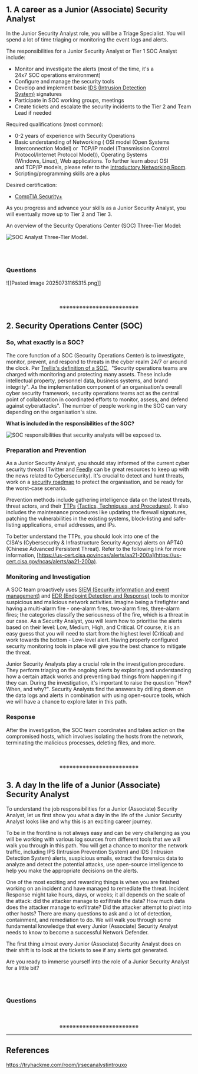 ## 1. A career as a Junior (Associate) Security Analyst

In the Junior Security Analyst role, you will be a Triage Specialist. You will spend a lot of time triaging or monitoring the event logs and alerts.  

The responsibilities for a Junior Security Analyst or Tier 1 SOC Analyst include:

- Monitor and investigate the alerts (most of the time, it's a 24x7 SOC operations environment)
- Configure and manage the security tools
- Develop and implement basic [IDS (Intrusion Detection System)](https://www.barracuda.com/glossary/intrusion-detection-system) signatures
- Participate in SOC working groups, meetings
- Create tickets and escalate the security incidents to the Tier 2 and Team Lead if needed

Required qualifications (most common):

- 0-2 years of experience with Security Operations
- Basic understanding of Networking ( OSI model (Open Systems Interconnection Model) or  TCP/IP model (Transmission Control Protocol/Internet Protocol Model)), Operating Systems (Windows, Linux), Web applications. To further learn about OSI and TCP/IP models, please refer to the [Introductory Networking Room](https://tryhackme.com/room/introtonetworking).
- Scripting/programming skills are a plus

Desired certification:

- [CompTIA Security+](https://www.comptia.org/certifications/security)   

As you progress and advance your skills as a Junior Security Analyst, you will eventually move up to Tier 2 and Tier 3.

An overview of the Security Operations Center (SOC) Three-Tier Model:

![SOC Analyst Three-Tier Model.](https://tryhackme-images.s3.amazonaws.com/user-uploads/5fc2847e1bbebc03aa89fbf2/room-content/7bf731bb9c58b0e9172a4788b761ad37.png)
<div align="center">
<br>
<br>
</div>

### Questions

![[Pasted image 20250731165315.png]]
<div align="center">
<br>
<br>
※※※※※※※※※※※※※※※※※※※※※※※※
<br>
</div>
<!-- PAGE BREAK -->
<div style="page-break-after: always;"></div>



## 2. Security Operations Center (SOC)

### So, what exactly is a SOC?

The core function of a SOC (Security Operations Center) is to investigate, monitor, prevent, and respond to threats in the cyber realm 24/7 or around the clock. Per [Trellix's definition of a SOC](https://www.trellix.com/security-awareness/operations/what-is-soc/),  "Security operations teams are charged with monitoring and protecting many assets. These include intellectual property, personnel data, business systems, and brand integrity". As the implementation component of an organisation's overall cyber security framework, security operations teams act as the central point of collaboration in coordinated efforts to monitor, assess, and defend against cyberattacks". The number of people working in the SOC can vary depending on the organisation's size. 

**What is included in the responsibilities of the SOC?**

![SOC responsibilities that security analysts will be exposed to.](https://tryhackme-images.s3.amazonaws.com/user-uploads/5fc2847e1bbebc03aa89fbf2/room-content/e2b97e6d9224da98764e21085190e54e.png)

### Preparation and Prevention

As a Junior Security Analyst, you should stay informed of the current cyber security threats (Twitter and [Feedly](https://feedly.com/i/welcome) can be great resources to keep up with the news related to Cybersecurity). It's crucial to detect and hunt threats, work on a [security roadmap](https://www.mcafee.com/enterprise/en-us/security-awareness/cybersecurity/creating-cybersecurity-strategy.html) to protect the organisation, and be ready for the worst-case scenario.

Prevention methods include gathering intelligence data on the latest threats, threat actors, and their [TTPs](https://www.optiv.com/explore-optiv-insights/blog/tactics-techniques-and-procedures-ttps-within-cyber-threat-intelligence) [(Tactics, Techniques, and Procedures)](https://www.optiv.com/explore-optiv-insights/blog/tactics-techniques-and-procedures-ttps-within-cyber-threat-intelligence). It also includes the maintenance procedures like updating the firewall signatures, patching the vulnerabilities in the existing systems, block-listing and safe-listing applications, email addresses, and IPs. 

To better understand the TTPs, you should look into one of the CISA's (Cybersecurity & Infrastructure Security Agency) alerts on APT40 (Chinese Advanced Persistent Threat). Refer to the following link for more information, [https://us-cert.cisa.gov/ncas/alerts/aa21-200a](https://us-cert.cisa.gov/ncas/alerts/aa21-200a).

### Monitoring and Investigation 

A SOC team proactively uses [SIEM (Security information and event management)](https://www.fireeye.com/products/helix/what-is-siem-and-how-does-it-work.html) and [EDR (Endpoint Detection and Response)](https://www.mcafee.com/enterprise/en-us/security-awareness/endpoint/what-is-endpoint-detection-and-response.html) tools to monitor suspicious and malicious network activities. Imagine being a firefighter and having a multi-alarm fire - one-alarm fires, two-alarm fires, three-alarm fires; the categories classify the seriousness of the fire, which is a threat in our case. As a Security Analyst, you will learn how to prioritise the alerts based on their level: Low, Medium, High, and Critical. Of course, it is an easy guess that you will need to start from the highest level (Critical) and work towards the bottom - Low-level alert. Having properly configured security monitoring tools in place will give you the best chance to mitigate the threat. 

Junior Security Analysts play a crucial role in the investigation procedure. They perform triaging on the ongoing alerts by exploring and understanding how a certain attack works and preventing bad things from happening if they can. During the investigation, it's important to raise the question "How? When, and why?". Security Analysts find the answers by drilling down on the data logs and alerts in combination with using open-source tools, which we will have a chance to explore later in this path. 

### Response 

After the investigation, the SOC team coordinates and takes action on the compromised hosts, which involves isolating the hosts from the network, terminating the malicious processes, deleting files, and more.
<div align="center">
<br>
<br>
※※※※※※※※※※※※※※※※※※※※※※※※
<br>
</div>
<!-- PAGE BREAK -->
<div style="page-break-after: always;"></div>



## 3. A day In the life of a Junior (Associate) Security Analyst

To understand the job responsibilities for a Junior (Associate) Security Analyst, let us first show you what a day in the life of the Junior Security Analyst looks like and why this is an exciting career journey.

To be in the frontline is not always easy and can be very challenging as you will be working with various log sources from different tools that we will walk you through in this path. You will get a chance to monitor the network traffic, including IPS (Intrusion Prevention System) and IDS (Intrusion Detection System) alerts, suspicious emails, extract the forensics data to analyze and detect the potential attacks, use open-source intelligence to help you make the appropriate decisions on the alerts.

One of the most exciting and rewarding things is when you are finished working on an incident and have managed to remediate the threat. Incident Response might take hours, days, or weeks; it all depends on the scale of the attack: did the attacker manage to exfiltrate the data? How much data does the attacker manage to exfiltrate? Did the attacker attempt to pivot into other hosts? There are many questions to ask and a lot of detection, containment, and remediation to do. We will walk you through some fundamental knowledge that every Junior (Associate) Security Analyst needs to know to become a successful Network Defender. 

The first thing almost every Junior (Associate) Security Analyst does on their shift is to look at the tickets to see if any alerts got generated.

Are you ready to immerse yourself into the role of a Junior Security Analyst for a little bit?
<div align="center">
<br>
<br>
</div>

### Questions


<div align="center">
<br>
<br>
※※※※※※※※※※※※※※※※※※※※※※※※
<br>
</div>
<!-- PAGE BREAK -->
<div style="page-break-after: always;"></div>



---

## References

https://tryhackme.com/room/jrsecanalystintrouxo